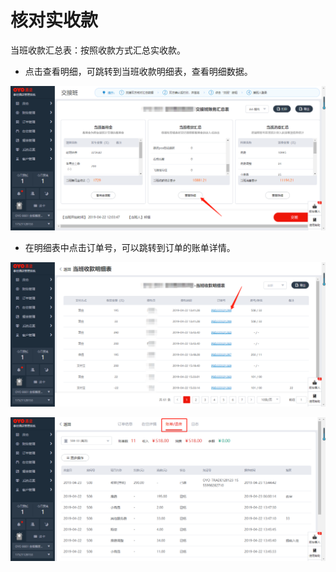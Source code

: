 # 核对实收款

 当班收款汇总表：按照收款方式汇总实收款。

* 点击查看明细，可跳转到当班收款明细表，查看明细数据。

![](../../../.gitbook/assets/image%20%28607%29.png)

* 在明细表中点击订单号，可以跳转到订单的账单详情。

![](../../../.gitbook/assets/image%20%28933%29.png)

![](../../../.gitbook/assets/image%20%28102%29.png)

